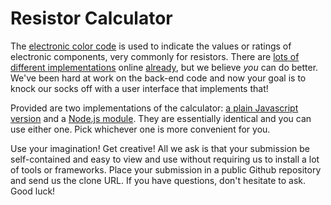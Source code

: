 <h1>Resistor Calculator</h1>
<p>
    The <a href="http://en.wikipedia.org/wiki/Electronic_color_code">electronic color code</a> is used to indicate the values or ratings of electronic components, very commonly for resistors. There are <a href="https://www.digikey.com/en/resources/conversion-calculators/conversion-calculator-resistor-color-code-4-band">lots</a><a href="http://www.1728.org/resisclr.htm"> of different </a><a href="http://www.bobborst.com/tools/resistor-color-codes/">implementations</a> online <a href="http://www.electronics2000.co.uk/calc/resistor-code-calculator.php">already</a>, but we believe <em>you</em> can do better. We've been hard at work on the back-end code and now your goal is to knock our socks off with a user interface that implements that!
</p>
<p>
    Provided are two implementations of the calculator: <a href="calculator-plain.js">a plain Javascript version</a> and a <a href="calculator.js">Node.js module</a>. They are essentially identical and you can use either one. Pick whichever one is more convenient for you.
</p>
<p>
    Use your imagination! Get creative! All we ask is that your submission be self-contained and easy to view and use without requiring us to install a lot of tools or frameworks. Place your submission in a public Github repository and send us the clone URL. If you have questions, don't hesitate to ask. Good luck!
</p>
